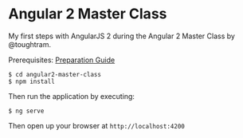 # Angular 2 Master Class

My first steps with AngularJS 2 during the Angular 2 Master Class by @toughtram.

Prerequisites: [Preparation Guide](http://thoughtram.io/prepare-for-your-training.html)

```
$ cd angular2-master-class
$ npm install
```

Then run the application by executing:

```
$ ng serve
```

Then open up your browser at `http://localhost:4200`